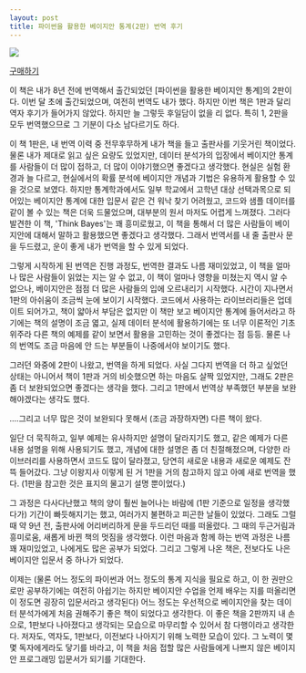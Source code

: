 ```yaml
---
layout: post
title: 파이썬을 활용한 베이지안 통계(2판) 번역 후기
---
```



[![](https://cojette.files.wordpress.com/2022/07/image.png?w=500)](https://cojette.files.wordpress.com/2022/07/image.png)

[구매하기](https://www.aladin.co.kr/shop/wproduct.aspx?ItemId=296797217)

이 책은 내가 8년 전에 번역해서 출간되었던 [파이썬을 활용한 베이지안 통계]의 2판이다. 이번 달 초에 출간되었으며, 여전히 번역도 내가 했다. 
하지만 이번 책은 1판과 달리 역자 후기가 들어가지 않았다. 하지만 늘 그렇듯 후일담이 없을 리 없다. 특히 1, 2판을 모두 번역했으므로 그 기분이 다소 남다르기도 하다. 

이 책 1판은, 내 번역 이력 중 전무후무하게 내가 책을 들고 출판사를 기웃거린 책이었다. 물론 내가 제대로 읽고 싶은 요량도 있었지만, 데이터 분석가의 입장에서 베이지안 통계를 사람들이 더 많이 접하고, 더 많이 이야기했으면 좋겠다고 생각했다. 
현실은 실험 환경과 늘 다르고, 현실에서의 확률 분석에 베이지안 개념과 기법은 유용하게 활용할 수 있을 것으로 보였다. 
하지만 통계학과에서도 일부 학교에서 고학년 대상 선택과목으로 되어있는 베이지안 통계에 대한 입문서 같은 건 워낙 찾기 어려웠고, 코드와 샘플 데이터를 같이 볼 수 있는 책은 더욱 드물었으며, 대부분의 원서 마저도 어렵게 느껴졌다. 
그러다 발견한 이 책, 'Think Bayes'는 꽤 흥미로웠고, 이 책을 통해서 더 많은 사람들이 베이지안에 대해서 말하고 활용했으면 좋겠다고 생각했다. 그래서 번역서를 내 줄 출판사 문을 두드렸고, 운이 좋게 내가 번역을 할 수 있게 되었다.

그렇게 시작하게 된 번역은 진행 과정도, 번역한 결과도 나름 재미있었고, 이 책을 얼마나 많은 사람들이 읽었는 지는 알 수 없고, 이 책이 얼마나 영향을 미쳤는지 역시 알 수 없으나, 베이지안은 점점 더 많은 사람들의 입에 오르내리기 시작했다. 
시간이 지나면서 1판의 아쉬움이 조금씩 눈에 보이기 시작했다. 코드에서 사용하는 라이브러리들은 업데이트 되어가고, 책이 얇아서 부담은 없지만 이 책만 보고 베이지안 통계에 들어서라고 하기에는 책의 설명이 조금 엷고, 실제 데이터 분석에 활용하기에는 또 너무 이론적인 기초 위주라 다른 책의 예제를 같이 보면서 활용을 고민하는 것이 좋겠다는 점 등등. 물론 나의 번역도 조금 마음에 안 드는 부분들이 나중에서야 보이기도 했다.

그러던 와중에 2판이 나왔고, 번역을 하게 되었다. 사실 그다지 번역을 더 하고 싶었던 상태는 아니어서 책이 1판과 거의 비슷했으면 하는 마음도 살짝 있었지만, 그래도 2판은 좀 더 보완되었으면 좋겠다는 생각을 했다. 그리고 1판에서 번역상 부족했던 부분을 보완해야겠다는 생각도 했다.

....그리고 너무 많은 것이 보완되다 못해서 (조금 과장하자면) 다른 책이 왔다.

일단 더 묵직하고, 일부 예제는 유사하지만 설명이 달라지기도 했고, 같은 예제가 다른 내용 설명을 위해 사용되기도 했고, 개념에 대한 설명은 좀 더 친절해졌으며, 다양한 라이브러리를 사용하면서 코드도 많이 달라졌고, 당연히 새로운 내용과 새로운 예제도 잔뜩 들어갔다.
그냥 이왕지사 이렇게 된 거 1판을 거의 참고하지 않고 아예 새로 번역을 했다. (1판을 참고한 것은 표지의 물고기 설명 뿐이었다.)

그 과정은 다사다난했고 책의 양이 훨씬 늘어나는 바람에 (1판 기준으로 일정을 생각했다가) 기간이 빠듯해지기는 했고, 여러가지 불편하고 피곤한 날들이 있었다. 그래도 그럴 때 약 9년 전, 출판사에 어리버리하게 문을 두드리던 때를 떠올렸다. 그 때의 두근거림과 흥미로움, 새롭게 바뀐 책의 멋짐을 생각했다. 이런 마음과 함께 하는 번역 과정은 나름 꽤 재미있었고, 나에게도 많은 공부가 되었다.
그리고 그렇게 나온 책은, 전보다도 나은 베이지안 입문서 중 하나가 되었다. 

이제는 (물론 어느 정도의 파이썬과 어느 정도의 통계 지식을 필요로 하고, 이 한 권만으로만 공부하기에는 여전히 아쉽기는 하지만 베이지안 수업을 언제 배우는 지를 떠올리면 이 정도면 굉장히 입문서라고 생각된다) 어느 정도는 우선적으로 베이지안을 찾는 데이터 분석가에게 처음 권해주기 좋은 책이 되었다고 생각한다. 이 좋은 책을 2판까지 내 손으로, 1판보다 나아졌다고 생각되는 모습으로 마무리할 수 있어서 참 다행이라고 생각한다. 
저자도, 역자도, 1판보다, 이전보다 나아지기 위해 노력한 모습이 있다. 그 노력이 몇몇 독자에게라도 닿기를 바라고, 이 책을 처음 접할 많은 사람들에게 나쁘지 않은 베이지안 프로그래밍 입문서가 되기를 기대한다.
